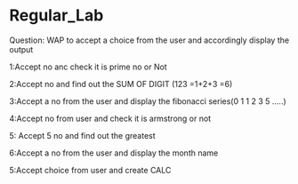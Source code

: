 # Regular_Lab
Question:
WAP to accept a choice from the user and accordingly display the output

1:Accept no anc check it is prime no or Not

2:Accept no and find out the SUM OF DIGIT (123 =1+2+3 =6)

3:Accept a no from the user and  display the fibonacci series(0 1 1 2 3 5 .....)

4:Accept no from user and check it is armstrong or not

5: Accept 5 no and find out the greatest

6:Accept a no from the user and display the month name

5:Accept choice from user and create CALC
